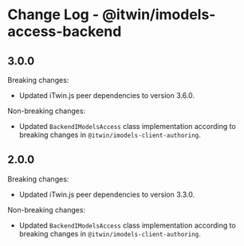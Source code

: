 # Change Log - @itwin/imodels-access-backend

## 3.0.0

Breaking changes:
- Updated iTwin.js peer dependencies to version 3.6.0.

Non-breaking changes:
- Updated `BackendIModelsAccess` class implementation according to breaking changes in `@itwin/imodels-client-authoring`.

## 2.0.0

Breaking changes:
- Updated iTwin.js peer dependencies to version 3.3.0.

Non-breaking changes:
- Updated `BackendIModelsAccess` class implementation according to breaking changes in `@itwin/imodels-client-authoring`.
